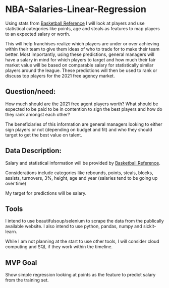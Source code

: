 # NBA-Salaries-Linear-Regression

Using stats from [Basketball Reference](https://www.basketball-reference.com/) I will look at players and use statistical categories like points, age and steals as features to map players to an expected salary or worth.

This will help franchises realize which players are under or over achieving within their team to give them ideas of who to trade for to make their team better.  Most importantly, using these predictions, general managers will have a salary in mind for which players to target and how much their fair market value will be based on comparable salary for statistically similar players around the league.  These predictions will then be used to rank or discuss top players for the 2021 free agency market.

## Question/need:
How much should are the 2021 free agent players worth? What should be expected to be paid to be in contention to sign the best players and how do they rank amongst each other?

The beneficiaries of this information are general managers looking to either sign players or not (depending on budget and fit) and who they should target to get the best value on talent. 

## Data Description:

Salary and statistical information will be provided by [Basketball Reference](https://www.basketball-reference.com/).

Considerations include categories like rebounds, points, steals, blocks, assists, turnovers, 3%, height, age and year (salaries tend to be going up over time)

My target for predictions will be salary. 

## Tools

I intend to use beautifulsoup/selenium to scrape the data from the publically available website.  I also intend to use python, pandas, numpy and sickit-learn.

While I am not planning at the start to use other tools, I will consider cloud computing and SQL if they work within the timeline. 

## MVP Goal 

Show simple regression looking at points as the feature to predict salary from the training set.

